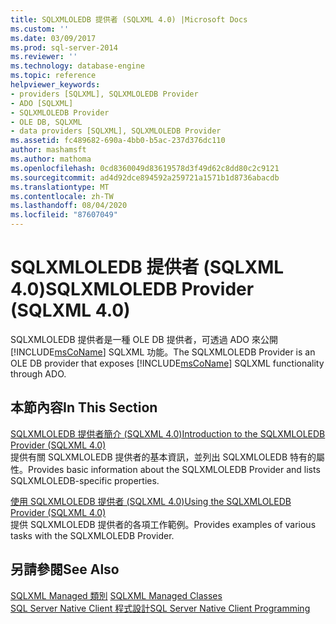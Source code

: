 ```yaml
---
title: SQLXMLOLEDB 提供者 (SQLXML 4.0) |Microsoft Docs
ms.custom: ''
ms.date: 03/09/2017
ms.prod: sql-server-2014
ms.reviewer: ''
ms.technology: database-engine
ms.topic: reference
helpviewer_keywords:
- providers [SQLXML], SQLXMLOLEDB Provider
- ADO [SQLXML]
- SQLXMLOLEDB Provider
- OLE DB, SQLXML
- data providers [SQLXML], SQLXMLOLEDB Provider
ms.assetid: fc489682-690a-4bb0-b5ac-237d376dc110
author: mashamsft
ms.author: mathoma
ms.openlocfilehash: 0cd8360049d83619578d3f49d62c8dd80c2c9121
ms.sourcegitcommit: ad4d92dce894592a259721a1571b1d8736abacdb
ms.translationtype: MT
ms.contentlocale: zh-TW
ms.lasthandoff: 08/04/2020
ms.locfileid: "87607049"
---
```

# <a name="sqlxmloledb-provider-sqlxml-40"></a><span data-ttu-id="d78e2-102">SQLXMLOLEDB 提供者 (SQLXML 4.0)</span><span class="sxs-lookup"><span data-stu-id="d78e2-102">SQLXMLOLEDB Provider (SQLXML 4.0)</span></span>
  <span data-ttu-id="d78e2-103">SQLXMLOLEDB 提供者是一種 OLE DB 提供者，可透過 ADO 來公開 [!INCLUDE[msCoName](../../includes/msconame-md.md)] SQLXML 功能。</span><span class="sxs-lookup"><span data-stu-id="d78e2-103">The SQLXMLOLEDB Provider is an OLE DB provider that exposes [!INCLUDE[msCoName](../../includes/msconame-md.md)] SQLXML functionality through ADO.</span></span>  
  
## <a name="in-this-section"></a><span data-ttu-id="d78e2-104">本節內容</span><span class="sxs-lookup"><span data-stu-id="d78e2-104">In This Section</span></span>  
 [<span data-ttu-id="d78e2-105">SQLXMLOLEDB 提供者簡介 &#40;SQLXML 4.0&#41;</span><span class="sxs-lookup"><span data-stu-id="d78e2-105">Introduction to the SQLXMLOLEDB Provider &#40;SQLXML 4.0&#41;</span></span>](../../relational-databases/sqlxml-annotated-xsd-schemas-xpath-queries/data-access-components-provider/introduction-to-the-sqlxmloledb-provider-sqlxml-4-0.md)  
 <span data-ttu-id="d78e2-106">提供有關 SQLXMLOLEDB 提供者的基本資訊，並列出 SQLXMLOLEDB 特有的屬性。</span><span class="sxs-lookup"><span data-stu-id="d78e2-106">Provides basic information about the SQLXMLOLEDB Provider and lists SQLXMLOLEDB-specific properties.</span></span>  
  
 [<span data-ttu-id="d78e2-107">使用 SQLXMLOLEDB 提供者 &#40;SQLXML 4.0&#41;</span><span class="sxs-lookup"><span data-stu-id="d78e2-107">Using the SQLXMLOLEDB Provider &#40;SQLXML 4.0&#41;</span></span>](../../relational-databases/sqlxml-annotated-xsd-schemas-xpath-queries/data-access-components-provider/using-the-sqlxmloledb-provider-sqlxml-4-0.md)  
 <span data-ttu-id="d78e2-108">提供 SQLXMLOLEDB 提供者的各項工作範例。</span><span class="sxs-lookup"><span data-stu-id="d78e2-108">Provides examples of various tasks with the SQLXMLOLEDB Provider.</span></span>  
  
## <a name="see-also"></a><span data-ttu-id="d78e2-109">另請參閱</span><span class="sxs-lookup"><span data-stu-id="d78e2-109">See Also</span></span>  
 <span data-ttu-id="d78e2-110">[SQLXML Managed 類別](../../relational-databases/sqlxml-annotated-xsd-schemas-xpath-queries/net-framework-classes/sqlxml-4-0-net-framework-support-managed-classes.md) </span><span class="sxs-lookup"><span data-stu-id="d78e2-110">[SQLXML Managed Classes](../../relational-databases/sqlxml-annotated-xsd-schemas-xpath-queries/net-framework-classes/sqlxml-4-0-net-framework-support-managed-classes.md) </span></span>  
 [<span data-ttu-id="d78e2-111">SQL Server Native Client 程式設計</span><span class="sxs-lookup"><span data-stu-id="d78e2-111">SQL Server Native Client Programming</span></span>](../../relational-databases/native-client/sql-server-native-client-programming.md)  
  
  
